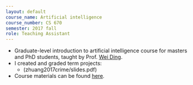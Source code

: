 ```yaml
---
layout: default
course_name: Artificial intelligence
course_number: CS 670
semester: 2017 fall 
role: Teaching Assistant
---
```

- Graduate-level introduction to artificial intelligence course for masters and PhD students, taught by Prof. [Wei Ding](https://www.cs.umb.edu/~ding). 
- I created and graded term projects:
    - (zhuang2017crime/slides.pdf)
- Course materials can be found [here](https://www.cs.umb.edu/~ding/history/470_670_fall_2017/). 